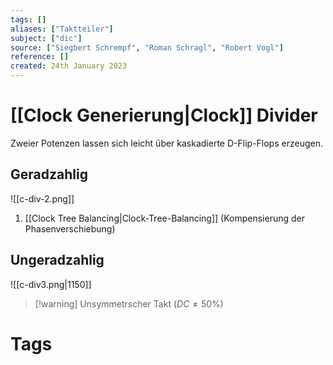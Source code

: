 ```yaml
---
tags: []
aliases: ["Taktteiler"]
subject: ["dic"]
source: ["Siegbert Schrempf", "Roman Schragl", "Robert Vogl"]
reference: []
created: 24th January 2023
---
```


# [[Clock Generierung|Clock]] Divider
Zweier Potenzen lassen sich leicht über kaskadierte D-Flip-Flops erzeugen.

## Geradzahlig 
![[c-div-2.png]]
1. [[Clock Tree Balancing|Clock-Tree-Balancing]] (Kompensierung der Phasenverschiebung)

## Ungeradzahlig
![[c-div3.png|1150]]
>[!warning] Unsymmetrscher Takt $(DC\neq 50\%)$
# Tags